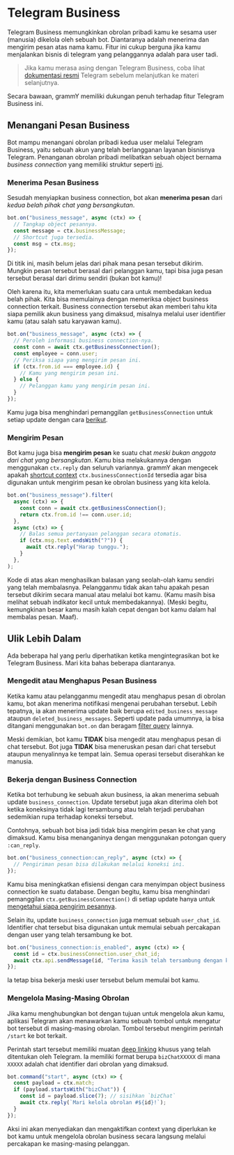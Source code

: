 # Telegram Business

Telegram Business memungkinkan obrolan pribadi kamu ke sesama user (manusia) dikelola oleh sebuah bot.
Diantaranya adalah menerima dan mengirim pesan atas nama kamu.
Fitur ini cukup berguna jika kamu menjalankan bisnis di telegram yang pelanggannya adalah para user tadi.

> Jika kamu merasa asing dengan Telegram Business, coba lihat [dokumentasi resmi](https://core.telegram.org/bots#manage-your-business) Telegram sebelum melanjutkan ke materi selanjutnya.

Secara bawaan, grammY memiliki dukungan penuh terhadap fitur Telegram Business ini.

## Menangani Pesan Business

Bot mampu menangani obrolan pribadi kedua user melalui Telegram Business, yaitu sebuah akun yang telah berlangganan layanan bisnisnya Telegram.
Penanganan obrolan pribadi melibatkan sebuah object bernama _business connection_ yang memiliki struktur seperti [ini](/ref/types/businessconnection).

### Menerima Pesan Business

Sesudah menyiapkan business connection, bot akan **menerima pesan** dari _kedua belah pihak chat yang bersangkutan_.

```ts
bot.on("business_message", async (ctx) => {
  // Tangkap object pesannya.
  const message = ctx.businessMessage;
  // Shortcut juga tersedia.
  const msg = ctx.msg;
});
```

Di titik ini, masih belum jelas dari pihak mana pesan tersebut dikirim.
Mungkin pesan tersebut berasal dari pelanggan kamu, tapi bisa juga pesan tersebut berasal dari dirimu sendiri (bukan bot kamu)!

Oleh karena itu, kita memerlukan suatu cara untuk membedakan kedua belah pihak.
Kita bisa memulainya dengan memeriksa object business connection terkait.
Business connection tersebut akan memberi tahu kita siapa pemilik akun business yang dimaksud, misalnya melalui user identifier kamu (atau salah satu karyawan kamu).

```ts
bot.on("business_message", async (ctx) => {
  // Peroleh informasi business connection-nya.
  const conn = await ctx.getBusinessConnection();
  const employee = conn.user;
  // Periksa siapa yang mengirim pesan ini.
  if (ctx.from.id === employee.id) {
    // Kamu yang mengirim pesan ini.
  } else {
    // Pelanggan kamu yang mengirim pesan ini.
  }
});
```

Kamu juga bisa menghindari pemanggilan `getBusinessConnection` untuk setiap update dengan cara [berikut](#bekerja-dengan-business-connection).

### Mengirim Pesan

Bot kamu juga bisa **mengirim pesan** ke suatu chat _meski bukan anggota dari chat yang bersangkutan_.
Kamu bisa melakukannya dengan menggunakan `ctx.reply` dan seluruh variannya.
grammY akan mengecek apakah [shortcut context](../guide/context#shortcut) `ctx.businessConnectionId` tersedia agar bisa digunakan untuk mengirim pesan ke obrolan business yang kita kelola.

```ts
bot.on("business_message").filter(
  async (ctx) => {
    const conn = await ctx.getBusinessConnection();
    return ctx.from.id !== conn.user.id;
  },
  async (ctx) => {
    // Balas semua pertanyaan pelanggan secara otomatis.
    if (ctx.msg.text.endsWith("?")) {
      await ctx.reply("Harap tunggu.");
    }
  },
);
```

Kode di atas akan menghasilkan balasan yang seolah-olah kamu sendiri yang telah membalasnya.
Pelangganmu tidak akan tahu apakah pesan tersebut dikirim secara manual atau melalui bot kamu.
(Kamu masih bisa melihat sebuah indikator kecil untuk membedakannya).
(Meski begitu, kemungkinan besar kamu masih kalah cepat dengan bot kamu dalam hal membalas pesan.
Maaf).

## Ulik Lebih Dalam

Ada beberapa hal yang perlu diperhatikan ketika mengintegrasikan bot ke Telegram Business.
Mari kita bahas beberapa diantaranya.

### Mengedit atau Menghapus Pesan Business

Ketika kamu atau pelangganmu mengedit atau menghapus pesan di obrolan kamu, bot akan menerima notifikasi mengenai perubahan tersebut.
Lebih tepatnya, ia akan menerima update baik berupa `edited_business_message` ataupun `deleted_business_messages`.
Seperti update pada umumnya, ia bisa ditangani menggunakan `bot.on` dan beragam [filter query](../guide/filter-queries) lainnya.

Meski demikian, bot kamu **TIDAK** bisa mengedit atau menghapus pesan di chat tersebut.
Bot juga **TIDAK** bisa meneruskan pesan dari chat tersebut ataupun menyalinnya ke tempat lain.
Semua operasi tersebut diserahkan ke manusia.

### Bekerja dengan Business Connection

Ketika bot terhubung ke sebuah akun business, ia akan menerima sebuah update `business_connection`.
Update tersebut juga akan diterima oleh bot ketika koneksinya tidak lagi tersambung atau telah terjadi perubahan sedemikian rupa terhadap koneksi tersebut.

Contohnya, sebuah bot bisa jadi tidak bisa mengirim pesan ke chat yang dimaksud.
Kamu bisa menanganinya dengan menggunakan potongan query `:can_reply`.

```ts
bot.on("business_connection:can_reply", async (ctx) => {
  // Pengiriman pesan bisa dilakukan melalui koneksi ini.
});
```

Kamu bisa meningkatkan efisiensi dengan cara menyimpan object business connection ke suatu database.
Dengan begitu, kamu bisa menghindari pemanggilan `ctx.getBusinessConnection()` di setiap update hanya untuk [mengetahui siapa pengirim pesannya](#menerima-pesan-business).

Selain itu, update `business_connection` juga memuat sebuah `user_chat_id`.
Identifier chat tersebut bisa digunakan untuk memulai sebuah percakapan dengan user yang telah tersambung ke bot.

```ts
bot.on("business_connection:is_enabled", async (ctx) => {
  const id = ctx.businessConnection.user_chat_id;
  await ctx.api.sendMessage(id, "Terima kasih telah tersambung dengan kami!");
});
```

Ia tetap bisa bekerja meski user tersebut belum memulai bot kamu.

### Mengelola Masing-Masing Obrolan

Jika kamu menghubungkan bot dengan tujuan untuk mengelola akun kamu, aplikasi Telegram akan menawarkan kamu sebuah tombol untuk mengatur bot tersebut di masing-masing obrolan.
Tombol tersebut mengirim perintah `/start` ke bot terkait.

Perintah start tersebut memiliki muatan [deep linking](../guide/commands#dukungan-deep-linking) khusus yang telah ditentukan oleh Telegram.
Ia memiliki format berupa `bizChatXXXXX` di mana `XXXXX` adalah chat identifier dari obrolan yang dimaksud.

```ts
bot.command("start", async (ctx) => {
  const payload = ctx.match;
  if (payload.startsWith("bizChat")) {
    const id = payload.slice(7); // sisihkan `bizChat`
    await ctx.reply(`Mari kelola obrolan #${id}!`);
  }
});
```

Aksi ini akan menyediakan dan mengaktifkan context yang diperlukan ke bot kamu untuk mengelola obrolan business secara langsung melalui percakapan ke masing-masing pelanggan.
